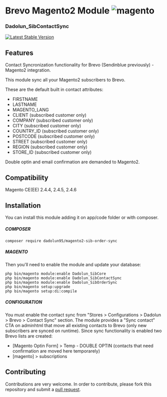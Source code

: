 # Brevo Magento2 Module <img src="https://avatars.githubusercontent.com/u/168457?s=40&v=4" alt="magento" />

### Dadolun_SibContactSync

[![Latest Stable Version](https://poser.pugx.org/dadolun95/magento2-sib-contact-sync/v/stable)](https://packagist.org/packages/dadolun95/magento2-sib-contact-sync)

## Features
Contact Syncronization functionality for Brevo (Sendinblue previously) - Magento2 integration.

This module sync all your Magento2 subscribers to Brevo.

These are the default built in contact attributes:
- FIRSTNAME
- LASTNAME
- MAGENTO_LANG
- CLIENT (subscribed customer only)
- COMPANY (subscribed customer only)
- CITY (subscribed customer only)
- COUNTRY_ID (subscribed customer only)
- POSTCODE (subscribed customer only)
- STREET (subscribed customer only)
- REGION (subscribed customer only)
- STORE_ID (subscribed customer only)


Double optin and email confirmation are demanded to Magento2.

## Compatibility
Magento CE(EE) 2.4.4, 2.4.5, 2.4.6

## Installation
You can install this module adding it on app/code folder or with composer.
##### COMPOSER
```
composer require dadolun95/magento2-sib-order-sync
```
##### MAGENTO
Then you'll need to enable the module and update your database:
```
php bin/magento module:enable Dadolun_SibCore
php bin/magento module:enable Dadolun_SibContactSync
php bin/magento module:enable Dadolun_SibOrderSync
php bin/magento setup:upgrade
php bin/magento setup:di:compile
```

##### CONFIGURATION
You must enable the contact sync from "Stores > Configurations > Dadolun > Brevo > Contact Sync" section.
The module provides a "Sync contact" CTA on adminhtml that move all existing contacts to Brevo (only new subscribers are synced on runtime).
Since sync functionality is enabled two Brevo lists are created:
- [Magento Optin Form] > Temp - DOUBLE OPTIN (contacts that need confirmation are moved here temporarely)
- [magento] > subscriptions

## Contributing
Contributions are very welcome. In order to contribute, please fork this repository and submit a [pull request](https://docs.github.com/en/free-pro-team@latest/github/collaborating-with-issues-and-pull-requests/creating-a-pull-request).
